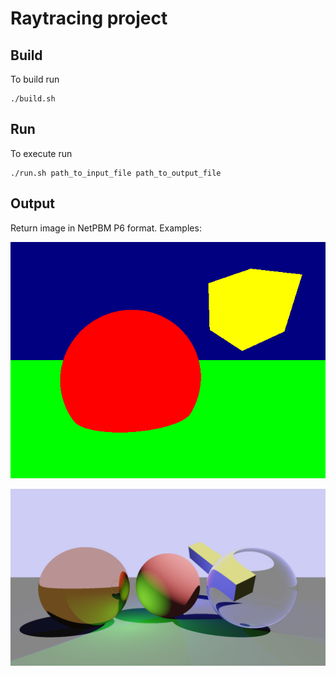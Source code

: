 # Raytracing project

## Build

To build run 
```
./build.sh
```

## Run

To execute run 
```
./run.sh path_to_input_file path_to_output_file
```

## Output

Return image in NetPBM P6 format. Examples:

![image](./examples/example_output.png)

![image](./examples/example_output_2.png)
